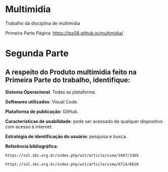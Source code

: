 # Multimidia
Trabalho da disciplina de multimidia

Primeira Parte
Página: https://lps08.github.io/multimidia/

# Segunda Parte
## A respeito do Produto multimídia feito na Primeira Parte do trabalho, identifique: 

**Sistema Operacional**: Todas as plataforma.

**Softwares utilizados**: Visual Code.

**Plataforma de publicação**: GitHub.

**Características de usabilidade**: pode ser acessado de qualquer dispositivo com acesso à internet.

**Estratégia de identificação do usuário**: pesquisa e busca.

**Referência bibliográfica**:
  
    https://sol.sbc.org.br/index.php/wit/article/view/3407/3369
  
    https://sol.sbc.org.br/index.php/wit/article/view/6714/6610
